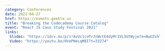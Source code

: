 ```yaml
---
category: Conferences
date: 2021-04-27
href: https://events.geekle.us
title: "Breaking the Codecademy Course Catalog"
event: "React JS Case Study Festival 2021"
links:
  Slides: "https://1drv.ms/p/s!AvUc1cvPrJnWvtE4dyMr1VL3UtWyjw?e=BwUZvh"
  Video: "https://youtu.be/HVoPNeLqM8I?t=33274"
---
```

